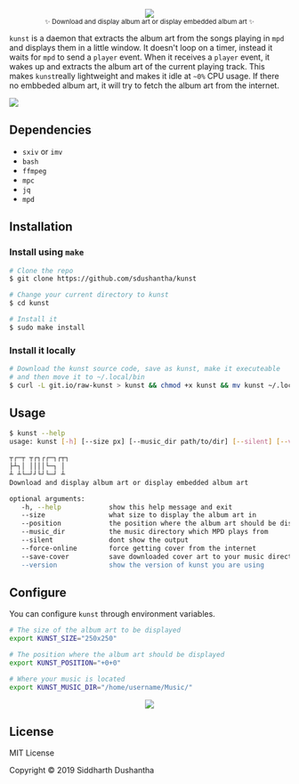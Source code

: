 <p align="center"><img src="extra/kunst_logo.png"><br><sub>✨ Download and display album art or display embedded album art  ✨</sub></p>

```kunst``` is a daemon that extracts the album art from the songs playing in ```mpd``` and displays them in a little window. It doesn't loop on a timer, instead it waits for ```mpd``` to send a ```player``` event. When it receives a ```player``` event, it wakes up and extracts the album art of the current playing track. This makes ```kunst```really lightweight and makes it idle at ```~0%``` CPU usage. If there no embbeded album art, it will try to fetch the album art from the internet.


<p align="left">
<img src="extra/demo.gif">
</a>
</p>

## Dependencies
- ```sxiv``` or ```imv```
- ```bash```
- ```ffmpeg```
- ```mpc```
- ```jq```
- ```mpd```


## Installation
### Install using ```make```
```bash
# Clone the repo
$ git clone https://github.com/sdushantha/kunst

# Change your current directory to kunst
$ cd kunst

# Install it
$ sudo make install
```
### Install it locally

```bash
# Download the kunst source code, save as kunst, make it executeable
# and then move it to ~/.local/bin
$ curl -L git.io/raw-kunst > kunst && chmod +x kunst && mv kunst ~/.local/bin
```

## Usage

```bash
$ kunst --help
usage: kunst [-h] [--size px] [--music_dir path/to/dir] [--silent] [--version]

┬┌─┬ ┬┌┐┌┌─┐┌┬┐
├┴┐│ ││││└─┐ │
┴ ┴└─┘┘└┘└─┘ ┴
Download and display album art or display embedded album art

optional arguments:
   -h, --help            show this help message and exit
   --size                what size to display the album art in
   --position            the position where the album art should be displayed
   --music_dir           the music directory which MPD plays from
   --silent              dont show the output
   --force-online        force getting cover from the internet
   --save-cover          save downloaded cover art to your music directory so you won't have to fetch it from the internet again
   --version             show the version of kunst you are using
```


## Configure
You can configure `kunst` through environment variables.

```bash
# The size of the album art to be displayed
export KUNST_SIZE="250x250"

# The position where the album art should be displayed
export KUNST_POSITION="+0+0"

# Where your music is located
export KUNST_MUSIC_DIR="/home/username/Music/"
```

<p align="center">
<a href="https://www.reddit.com/user/SpicyBroseph">
<img src="https://user-images.githubusercontent.com/27065646/53107999-89ec9480-3536-11e9-98a2-9ff416bf4589.png">
</a>
</p>


## License
MIT License

Copyright © 2019 Siddharth Dushantha
